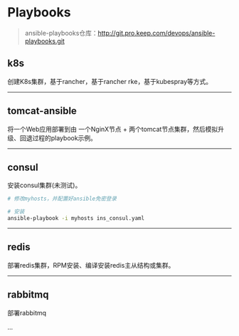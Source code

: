 # Playbooks



> ansible-playbooks仓库：<http://git.pro.keep.com/devops/ansible-playbooks.git>



## k8s

创建K8s集群，基于rancher，基于rancher rke，基于kubespray等方式。



---

## tomcat-ansible

将一个Web应用部署到由 一个NginX节点 + 两个tomcat节点集群，然后模拟升级、回退过程的playbook示例。



---

## consul

安装consul集群(未测试)。


```sh
# 修改myhosts，并配置好ansible免密登录

# 安装
ansible-playbook -i myhosts ins_consul.yaml 
```



---

## redis

部署redis集群，RPM安装、编译安装redis主从结构或集群。



---

## rabbitmq

部署rabbitmq



...
